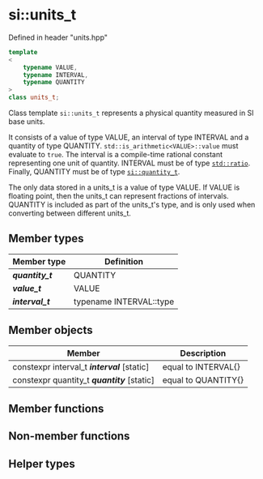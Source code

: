 # si::units_t
Defined in header "units.hpp"

```c++
template
<
	typename VALUE,
	typename INTERVAL,
	typename QUANTITY
>
class units_t;
```
Class template `si::units_t` represents a physical quantity measured in SI base units.

It consists of a value of type VALUE, an interval of type INTERVAL and a quantity of type QUANTITY. `std::is_arithmetic<VALUE>::value` must evaluate to `true`. The interval is a compile-time rational constant representing one unit of quantity. INTERVAL must be of type [`std::ratio`](http://en.cppreference.com/w/cpp/numeric/ratio/ratio). Finally, QUANTITY must be of type [`si::quantity_t`](quantity_t.md).
	
The only data stored in a units_t is a value of type VALUE. If VALUE is floating point, then the units_t can represent fractions of intervals. QUANTITY is included as part of the units_t's type, and is only used when converting between different units_t.

## Member types
Member type | Definition
------------|-----------
_**quantity_t**_ | QUANTITY
_**value_t**_ | VALUE
_**interval_t**_ | typename INTERVAL::type

## Member objects
Member | Description
----------------------------------------|-----------------------------------------------------
constexpr interval_t _**interval**_ \[static] | equal to INTERVAL{}
constexpr quantity_t _**quantity**_ \[static] | equal to QUANTITY{}

## Member functions
## Non-member functions
## Helper types
